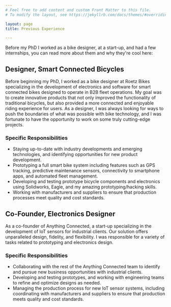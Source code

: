 ```yaml
---
# Feel free to add content and custom Front Matter to this file.
# To modify the layout, see https://jekyllrb.com/docs/themes/#overriding-theme-defaults

layout: page
title: Previous Experience

---
```


Before my PhD I worked as a bike designer, at a start-up, and had a few internships, you can read more about them and why they're cool here:

## Designer, Smart Connected Bicycles

Before beginning my PhD, I worked as a bike designer at Roetz Bikes specializing in the development of electronics and software for smart connected bikes designed to operate in B2B fleet operations. My goal was to create innovative products that not only improved the functionality of traditional bicycles, but also provided a more connected and enjoyable riding experience for users. As a designer, I was always looking for ways to push the boundaries of what was possible with bike technology, and I was fortunate to have the opportunity to work on some truly cutting-edge projects.

### Specific Responsibilities

- Staying up-to-date with industry developments and emerging technologies, and identifying opportunities for new product development.
- Prototyping a full smart bike system including features such as GPS tracking, predictive maintenance sensors, connectivity to smartphone apps, and automated fleet management.
- Developing and testing prototype bicycle components and electronics using Solidworks, Eagle, and my amazing prototyping/hacking skills.
- Working with manufacturers and suppliers to ensure that production processes meet quality and cost standards.

## Co-Founder, Electronics Designer

As a co-founder of Anything Connected, a start-up specializing in the development of IoT sensors for industrial clients. Our solution offers unparalleled design, fidelity, and flexibility. I was responsible for a variety of tasks related to prototyping and electronics design.

### Specific Responsibilities

- Collaborating with the rest of the Anything Connected team to identify and pursue new business opportunities with industrial clients.
- Developing and testing prototypes, and working with engineering teams to refine and optimize designs as needed.
- Managing the production process for new IoT sensor systems, including coordinating with manufacturers and suppliers to ensure that production meets quality and cost standards.

